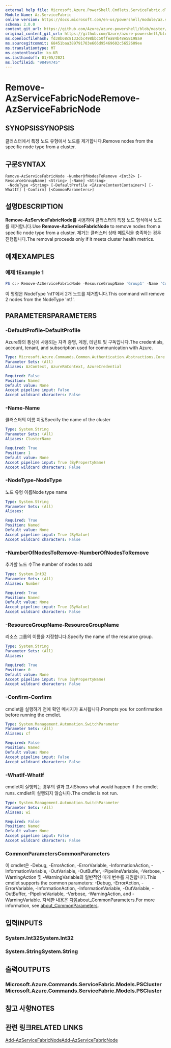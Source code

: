 ```yaml
---
external help file: Microsoft.Azure.PowerShell.Cmdlets.ServiceFabric.dll-Help.xml
Module Name: Az.ServiceFabric
online version: https://docs.microsoft.com/en-us/powershell/module/az.servicefabric/remove-azservicefabricnode
schema: 2.0.0
content_git_url: https://github.com/Azure/azure-powershell/blob/master/src/ServiceFabric/ServiceFabric/help/Remove-AzServiceFabricNode.md
original_content_git_url: https://github.com/Azure/azure-powershell/blob/master/src/ServiceFabric/ServiceFabric/help/Remove-AzServiceFabricNode.md
ms.openlocfilehash: fd38b68c8133cbc498bbc50ffea84b48e58198a9
ms.sourcegitcommit: 68451baa389791703e666d95469602c5652609ee
ms.translationtype: MT
ms.contentlocale: ko-KR
ms.lasthandoff: 01/05/2021
ms.locfileid: "98494745"
---
```

# <span data-ttu-id="3fc97-101">Remove-AzServiceFabricNode</span><span class="sxs-lookup"><span data-stu-id="3fc97-101">Remove-AzServiceFabricNode</span></span>

## <span data-ttu-id="3fc97-102">SYNOPSIS</span><span class="sxs-lookup"><span data-stu-id="3fc97-102">SYNOPSIS</span></span>
<span data-ttu-id="3fc97-103">클러스터에서 특정 노드 유형에서 노드를 제거합니다.</span><span class="sxs-lookup"><span data-stu-id="3fc97-103">Remove nodes from the specific node type from a cluster.</span></span>

## <span data-ttu-id="3fc97-104">구문</span><span class="sxs-lookup"><span data-stu-id="3fc97-104">SYNTAX</span></span>

```
Remove-AzServiceFabricNode -NumberOfNodesToRemove <Int32> [-ResourceGroupName] <String> [-Name] <String>
 -NodeType <String> [-DefaultProfile <IAzureContextContainer>] [-WhatIf] [-Confirm] [<CommonParameters>]
```

## <span data-ttu-id="3fc97-105">설명</span><span class="sxs-lookup"><span data-stu-id="3fc97-105">DESCRIPTION</span></span>
<span data-ttu-id="3fc97-106">**Remove-AzServiceFabricNode를** 사용하여 클러스터의 특정 노드 형식에서 노드를 제거합니다.</span><span class="sxs-lookup"><span data-stu-id="3fc97-106">Use **Remove-AzServiceFabricNode** to remove nodes from a specific node type from a cluster.</span></span> <span data-ttu-id="3fc97-107">제거는 클러스터 상태 메트릭을 충족하는 경우 진행됩니다.</span><span class="sxs-lookup"><span data-stu-id="3fc97-107">The removal proceeds only if it meets cluster health metrics.</span></span>

## <span data-ttu-id="3fc97-108">예제</span><span class="sxs-lookup"><span data-stu-id="3fc97-108">EXAMPLES</span></span>

### <span data-ttu-id="3fc97-109">예제 1</span><span class="sxs-lookup"><span data-stu-id="3fc97-109">Example 1</span></span>
```powershell
PS c:> Remove-AzServiceFabricNode -ResourceGroupName 'Group1' -Name 'Contoso01SFCluster' -NodeType 'nt1' -NumberOfNodesToRemove 2
```

<span data-ttu-id="3fc97-110">이 명령은 NodeType 'nt1'에서 2개 노드를 제거합니다.</span><span class="sxs-lookup"><span data-stu-id="3fc97-110">This command will remove 2 nodes from the NodeType 'nt1'.</span></span>

## <span data-ttu-id="3fc97-111">PARAMETERS</span><span class="sxs-lookup"><span data-stu-id="3fc97-111">PARAMETERS</span></span>

### <span data-ttu-id="3fc97-112">-DefaultProfile</span><span class="sxs-lookup"><span data-stu-id="3fc97-112">-DefaultProfile</span></span>
<span data-ttu-id="3fc97-113">Azure와의 통신에 사용되는 자격 증명, 계정, 테넌트 및 구독입니다.</span><span class="sxs-lookup"><span data-stu-id="3fc97-113">The credentials, account, tenant, and subscription used for communication with Azure.</span></span>

```yaml
Type: Microsoft.Azure.Commands.Common.Authentication.Abstractions.Core.IAzureContextContainer
Parameter Sets: (All)
Aliases: AzContext, AzureRmContext, AzureCredential

Required: False
Position: Named
Default value: None
Accept pipeline input: False
Accept wildcard characters: False
```

### <span data-ttu-id="3fc97-114">-Name</span><span class="sxs-lookup"><span data-stu-id="3fc97-114">-Name</span></span>
<span data-ttu-id="3fc97-115">클러스터의 이름 지정</span><span class="sxs-lookup"><span data-stu-id="3fc97-115">Specify the name of the cluster</span></span>

```yaml
Type: System.String
Parameter Sets: (All)
Aliases: ClusterName

Required: True
Position: 1
Default value: None
Accept pipeline input: True (ByPropertyName)
Accept wildcard characters: False
```

### <span data-ttu-id="3fc97-116">-NodeType</span><span class="sxs-lookup"><span data-stu-id="3fc97-116">-NodeType</span></span>
<span data-ttu-id="3fc97-117">노드 유형 이름</span><span class="sxs-lookup"><span data-stu-id="3fc97-117">Node type name</span></span>

```yaml
Type: System.String
Parameter Sets: (All)
Aliases:

Required: True
Position: Named
Default value: None
Accept pipeline input: True (ByValue)
Accept wildcard characters: False
```

### <span data-ttu-id="3fc97-118">-NumberOfNodesToRemove</span><span class="sxs-lookup"><span data-stu-id="3fc97-118">-NumberOfNodesToRemove</span></span>
<span data-ttu-id="3fc97-119">추가할 노드 수</span><span class="sxs-lookup"><span data-stu-id="3fc97-119">The number of nodes to add</span></span>

```yaml
Type: System.Int32
Parameter Sets: (All)
Aliases: Number

Required: True
Position: Named
Default value: None
Accept pipeline input: True (ByValue)
Accept wildcard characters: False
```

### <span data-ttu-id="3fc97-120">-ResourceGroupName</span><span class="sxs-lookup"><span data-stu-id="3fc97-120">-ResourceGroupName</span></span>
<span data-ttu-id="3fc97-121">리소스 그룹의 이름을 지정합니다.</span><span class="sxs-lookup"><span data-stu-id="3fc97-121">Specify the name of the resource group.</span></span>

```yaml
Type: System.String
Parameter Sets: (All)
Aliases:

Required: True
Position: 0
Default value: None
Accept pipeline input: True (ByPropertyName)
Accept wildcard characters: False
```

### <span data-ttu-id="3fc97-122">-Confirm</span><span class="sxs-lookup"><span data-stu-id="3fc97-122">-Confirm</span></span>
<span data-ttu-id="3fc97-123">cmdlet을 실행하기 전에 확인 메시지가 표시됩니다.</span><span class="sxs-lookup"><span data-stu-id="3fc97-123">Prompts you for confirmation before running the cmdlet.</span></span>

```yaml
Type: System.Management.Automation.SwitchParameter
Parameter Sets: (All)
Aliases: cf

Required: False
Position: Named
Default value: None
Accept pipeline input: False
Accept wildcard characters: False
```

### <span data-ttu-id="3fc97-124">-WhatIf</span><span class="sxs-lookup"><span data-stu-id="3fc97-124">-WhatIf</span></span>
<span data-ttu-id="3fc97-125">cmdlet이 실행되는 경우의 결과 표시</span><span class="sxs-lookup"><span data-stu-id="3fc97-125">Shows what would happen if the cmdlet runs.</span></span>
<span data-ttu-id="3fc97-126">cmdlet이 실행되지 않습니다.</span><span class="sxs-lookup"><span data-stu-id="3fc97-126">The cmdlet is not run.</span></span>

```yaml
Type: System.Management.Automation.SwitchParameter
Parameter Sets: (All)
Aliases: wi

Required: False
Position: Named
Default value: None
Accept pipeline input: False
Accept wildcard characters: False
```

### <span data-ttu-id="3fc97-127">CommonParameters</span><span class="sxs-lookup"><span data-stu-id="3fc97-127">CommonParameters</span></span>
<span data-ttu-id="3fc97-128">이 cmdlet은 -Debug, -ErrorAction, -ErrorVariable, -InformationAction, -InformationVariable, -OutVariable, -OutBuffer, -PipelineVariable, -Verbose, -WarningAction 및 -WarningVariable의 일반적인 매개 변수를 지원합니다.</span><span class="sxs-lookup"><span data-stu-id="3fc97-128">This cmdlet supports the common parameters: -Debug, -ErrorAction, -ErrorVariable, -InformationAction, -InformationVariable, -OutVariable, -OutBuffer, -PipelineVariable, -Verbose, -WarningAction, and -WarningVariable.</span></span> <span data-ttu-id="3fc97-129">자세한 내용은 [다음](http://go.microsoft.com/fwlink/?LinkID=113216)about_CommonParameters.</span><span class="sxs-lookup"><span data-stu-id="3fc97-129">For more information, see [about_CommonParameters](http://go.microsoft.com/fwlink/?LinkID=113216).</span></span>

## <span data-ttu-id="3fc97-130">입력</span><span class="sxs-lookup"><span data-stu-id="3fc97-130">INPUTS</span></span>

### <span data-ttu-id="3fc97-131">System.Int32</span><span class="sxs-lookup"><span data-stu-id="3fc97-131">System.Int32</span></span>

### <span data-ttu-id="3fc97-132">System.String</span><span class="sxs-lookup"><span data-stu-id="3fc97-132">System.String</span></span>

## <span data-ttu-id="3fc97-133">출력</span><span class="sxs-lookup"><span data-stu-id="3fc97-133">OUTPUTS</span></span>

### <span data-ttu-id="3fc97-134">Microsoft.Azure.Commands.ServiceFabric.Models.PSCluster</span><span class="sxs-lookup"><span data-stu-id="3fc97-134">Microsoft.Azure.Commands.ServiceFabric.Models.PSCluster</span></span>

## <span data-ttu-id="3fc97-135">참고 사항</span><span class="sxs-lookup"><span data-stu-id="3fc97-135">NOTES</span></span>

## <span data-ttu-id="3fc97-136">관련 링크</span><span class="sxs-lookup"><span data-stu-id="3fc97-136">RELATED LINKS</span></span>

[<span data-ttu-id="3fc97-137">Add-AzServiceFabricNode</span><span class="sxs-lookup"><span data-stu-id="3fc97-137">Add-AzServiceFabricNode</span></span>](./Add-AzServiceFabricNode.md)
